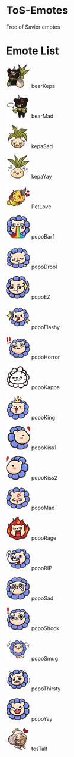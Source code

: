 # ToS-Emotes

Tree of Savior emotes

# Emote List

![bearKepa Image](https://raw.githubusercontent.com/ThoraxTheImpaler/ToS-Emotes/master/64/bearKepa.png)
bearKepa

![bearMad Image](https://raw.githubusercontent.com/ThoraxTheImpaler/ToS-Emotes/master/64/bearMad.png)
bearMad

![kepaSad Image](https://raw.githubusercontent.com/ThoraxTheImpaler/ToS-Emotes/master/64/kepaSad.png)
kepaSad

![kepaYay Image](https://raw.githubusercontent.com/ThoraxTheImpaler/ToS-Emotes/master/64/kepaYay.png)
kepaYay

![PetLove Image](https://raw.githubusercontent.com/ThoraxTheImpaler/ToS-Emotes/master/64/PetLove.png)
PetLove


![popoBarf Image](https://raw.githubusercontent.com/ThoraxTheImpaler/ToS-Emotes/master/64/popoBarf.png)
popoBarf

![popoDrool Image](https://raw.githubusercontent.com/ThoraxTheImpaler/ToS-Emotes/master/64/popoDrool.png)
popoDrool

![popoEZ Image](https://raw.githubusercontent.com/ThoraxTheImpaler/ToS-Emotes/master/64/popoEZ.png)
popoEZ

![popoFlashy Image](https://raw.githubusercontent.com/ThoraxTheImpaler/ToS-Emotes/master/64/popoFlashy.png)
popoFlashy

![popoHorror Image](https://raw.githubusercontent.com/ThoraxTheImpaler/ToS-Emotes/master/64/popoHorror.png)
popoHorror

![popoKappa Image](https://raw.githubusercontent.com/ThoraxTheImpaler/ToS-Emotes/master/64/popoKappa.png)
popoKappa

![popoKing Image](https://raw.githubusercontent.com/ThoraxTheImpaler/ToS-Emotes/master/64/popoKing.png)
popoKing

![popoKiss1 Image](https://raw.githubusercontent.com/ThoraxTheImpaler/ToS-Emotes/master/64/popoKiss1.png)
popoKiss1

![popoKiss2 Image](https://raw.githubusercontent.com/ThoraxTheImpaler/ToS-Emotes/master/64/popoKiss2.png)
popoKiss2

![popoMad Image](https://raw.githubusercontent.com/ThoraxTheImpaler/ToS-Emotes/master/64/popoMad.png)
popoMad

![popoRage Image](https://raw.githubusercontent.com/ThoraxTheImpaler/ToS-Emotes/master/64/popoRage.png)
popoRage

![popoRIP Image](https://raw.githubusercontent.com/ThoraxTheImpaler/ToS-Emotes/master/64/popoRIP.png)
popoRIP

![popoSad Image](https://raw.githubusercontent.com/ThoraxTheImpaler/ToS-Emotes/master/64/popoSad.png)
popoSad

![popoShock Image](https://raw.githubusercontent.com/ThoraxTheImpaler/ToS-Emotes/master/64/popoShock.png)
popoShock

![popoSmug Image](https://raw.githubusercontent.com/ThoraxTheImpaler/ToS-Emotes/master/64/popoSmug.png)
popoSmug

![popoThirsty Image](https://raw.githubusercontent.com/ThoraxTheImpaler/ToS-Emotes/master/64/popoThirsty.png)
popoThirsty

![popoYay Image](https://raw.githubusercontent.com/ThoraxTheImpaler/ToS-Emotes/master/64/popoYay.png)
popoYay

![tosTalt Image](https://raw.githubusercontent.com/ThoraxTheImpaler/ToS-Emotes/master/64/tosTalt.png)
tosTalt
